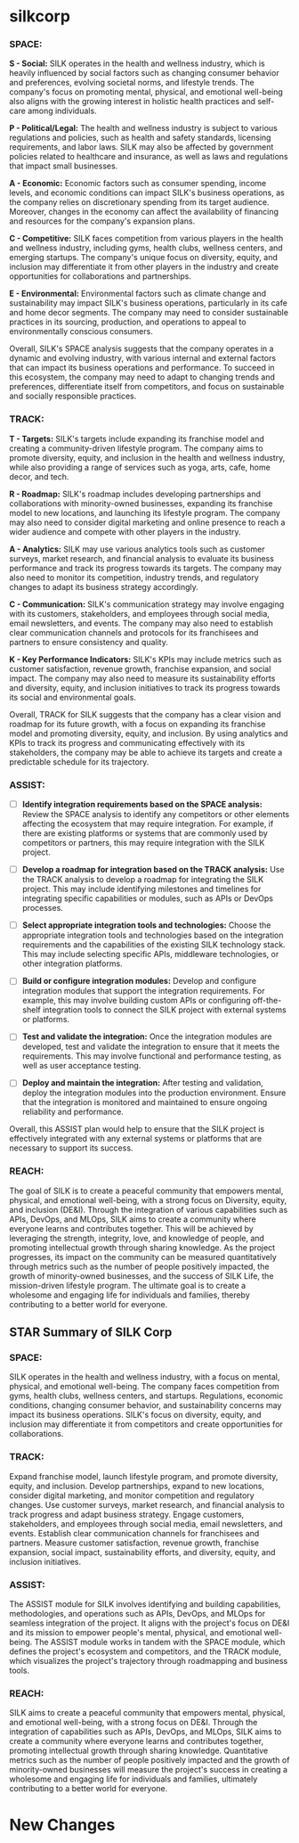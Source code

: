 # silkcorp


### **SPACE:**

**S - Social:** SILK operates in the health and wellness industry, which is heavily influenced by social factors such as changing consumer behavior and preferences, evolving societal norms, and lifestyle trends. The company's focus on promoting mental, physical, and emotional well-being also aligns with the growing interest in holistic health practices and self-care among individuals.

**P - Political/Legal:** The health and wellness industry is subject to various regulations and policies, such as health and safety standards, licensing requirements, and labor laws. SILK may also be affected by government policies related to healthcare and insurance, as well as laws and regulations that impact small businesses.

**A - Economic:** Economic factors such as consumer spending, income levels, and economic conditions can impact SILK's business operations, as the company relies on discretionary spending from its target audience. Moreover, changes in the economy can affect the availability of financing and resources for the company's expansion plans.

**C - Competitive:** SILK faces competition from various players in the health and wellness industry, including gyms, health clubs, wellness centers, and emerging startups. The company's unique focus on diversity, equity, and inclusion may differentiate it from other players in the industry and create opportunities for collaborations and partnerships.

**E - Environmental:** Environmental factors such as climate change and sustainability may impact SILK's business operations, particularly in its cafe and home decor segments. The company may need to consider sustainable practices in its sourcing, production, and operations to appeal to environmentally conscious consumers.

Overall, SILK's SPACE analysis suggests that the company operates in a dynamic and evolving industry, with various internal and external factors that can impact its business operations and performance. To succeed in this ecosystem, the company may need to adapt to changing trends and preferences, differentiate itself from competitors, and focus on sustainable and socially responsible practices.

### **TRACK:**
**T - Targets:** SILK's targets include expanding its franchise model and creating a community-driven lifestyle program. The company aims to promote diversity, equity, and inclusion in the health and wellness industry, while also providing a range of services such as yoga, arts, cafe, home decor, and tech.

**R - Roadmap:** SILK's roadmap includes developing partnerships and collaborations with minority-owned businesses, expanding its franchise model to new locations, and launching its lifestyle program. The company may also need to consider digital marketing and online presence to reach a wider audience and compete with other players in the industry.

**A - Analytics:** SILK may use various analytics tools such as customer surveys, market research, and financial analysis to evaluate its business performance and track its progress towards its targets. The company may also need to monitor its competition, industry trends, and regulatory changes to adapt its business strategy accordingly.

**C - Communication:** SILK's communication strategy may involve engaging with its customers, stakeholders, and employees through social media, email newsletters, and events. The company may also need to establish clear communication channels and protocols for its franchisees and partners to ensure consistency and quality.

**K - Key Performance Indicators:** SILK's KPIs may include metrics such as customer satisfaction, revenue growth, franchise expansion, and social impact. The company may also need to measure its sustainability efforts and diversity, equity, and inclusion initiatives to track its progress towards its social and environmental goals.

Overall, TRACK for SILK suggests that the company has a clear vision and roadmap for its future growth, with a focus on expanding its franchise model and promoting diversity, equity, and inclusion. By using analytics and KPIs to track its progress and communicating effectively with its stakeholders, the company may be able to achieve its targets and create a predictable schedule for its trajectory.

### **ASSIST:**
- [ ] **Identify integration requirements based on the SPACE analysis:** Review the SPACE analysis to identify any competitors or other elements affecting the ecosystem that may require integration. For example, if there are existing platforms or systems that are commonly used by competitors or partners, this may require integration with the SILK project.

- [ ] **Develop a roadmap for integration based on the TRACK analysis:** Use the TRACK analysis to develop a roadmap for integrating the SILK project. This may include identifying milestones and timelines for integrating specific capabilities or modules, such as APIs or DevOps processes.

- [ ] **Select appropriate integration tools and technologies:** Choose the appropriate integration tools and technologies based on the integration requirements and the capabilities of the existing SILK technology stack. This may include selecting specific APIs, middleware technologies, or other integration platforms.

- [ ] **Build or configure integration modules:** Develop and configure integration modules that support the integration requirements. For example, this may involve building custom APIs or configuring off-the-shelf integration tools to connect the SILK project with external systems or platforms.

- [ ] **Test and validate the integration:** Once the integration modules are developed, test and validate the integration to ensure that it meets the requirements. This may involve functional and performance testing, as well as user acceptance testing.

- [ ] **Deploy and maintain the integration:** After testing and validation, deploy the integration modules into the production environment. Ensure that the integration is monitored and maintained to ensure ongoing reliability and performance.

Overall, this ASSIST plan would help to ensure that the SILK project is effectively integrated with any external systems or platforms that are necessary to support its success.

### **REACH:**
The goal of SILK is to create a peaceful community that empowers mental, physical, and emotional well-being, with a strong focus on Diversity, equity, and inclusion (DE&I). Through the integration of various capabilities such as APIs, DevOps, and MLOps, SILK aims to create a community where everyone learns and contributes together. This will be achieved by leveraging the strength, integrity, love, and knowledge of people, and promoting intellectual growth through sharing knowledge. As the project progresses, its impact on the community can be measured quantitatively through metrics such as the number of people positively impacted, the growth of minority-owned businesses, and the success of SILK Life, the mission-driven lifestyle program. The ultimate goal is to create a wholesome and engaging life for individuals and families, thereby contributing to a better world for everyone.

## STAR Summary of SILK Corp

### **SPACE:**
SILK operates in the health and wellness industry, with a focus on mental, physical, and emotional well-being. The company faces competition from gyms, health clubs, wellness centers, and startups. Regulations, economic conditions, changing consumer behavior, and sustainability concerns may impact its business operations. SILK's focus on diversity, equity, and inclusion may differentiate it from competitors and create opportunities for collaborations.

### **TRACK:**
Expand franchise model, launch lifestyle program, and promote diversity, equity, and inclusion. Develop partnerships, expand to new locations, consider digital marketing, and monitor competition and regulatory changes. Use customer surveys, market research, and financial analysis to track progress and adapt business strategy. Engage customers, stakeholders, and employees through social media, email newsletters, and events. Establish clear communication channels for franchisees and partners. Measure customer satisfaction, revenue growth, franchise expansion, social impact, sustainability efforts, and diversity, equity, and inclusion initiatives.

### **ASSIST:**
The ASSIST module for SILK involves identifying and building capabilities, methodologies, and operations such as APIs, DevOps, and MLOps for seamless integration of the project. It aligns with the project's focus on DE&I and its mission to empower people's mental, physical, and emotional well-being. The ASSIST module works in tandem with the SPACE module, which defines the project's ecosystem and competitors, and the TRACK module, which visualizes the project's trajectory through roadmapping and business tools.

### **REACH:**
SILK aims to create a peaceful community that empowers mental, physical, and emotional well-being, with a strong focus on DE&I. Through the integration of capabilities such as APIs, DevOps, and MLOps, SILK aims to create a community where everyone learns and contributes together, promoting intellectual growth through sharing knowledge. Quantitative metrics such as the number of people positively impacted and the growth of minority-owned businesses will measure the project's success in creating a wholesome and engaging life for individuals and families, ultimately contributing to a better world for everyone.

# New Changes